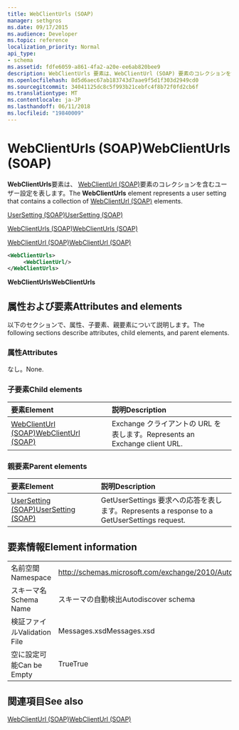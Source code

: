 ```yaml
---
title: WebClientUrls (SOAP)
manager: sethgros
ms.date: 09/17/2015
ms.audience: Developer
ms.topic: reference
localization_priority: Normal
api_type:
- schema
ms.assetid: fdfe6059-a861-4fa2-a20e-ee6ab820bee9
description: WebClientUrls 要素は、WebClientUrl (SOAP) 要素のコレクションを含むユーザー設定を表します。
ms.openlocfilehash: 8d5d6aec67ab183743d7aae9f5d1f303d2949cd0
ms.sourcegitcommit: 34041125dc8c5f993b21cebfc4f8b72f0fd2cb6f
ms.translationtype: MT
ms.contentlocale: ja-JP
ms.lasthandoff: 06/11/2018
ms.locfileid: "19840009"
---
```

# <a name="webclienturls-soap"></a><span data-ttu-id="f628d-103">WebClientUrls (SOAP)</span><span class="sxs-lookup"><span data-stu-id="f628d-103">WebClientUrls (SOAP)</span></span>

<span data-ttu-id="f628d-104">**WebClientUrls**要素は、 [WebClientUrl (SOAP)](webclienturl-soap.md)要素のコレクションを含むユーザー設定を表します。</span><span class="sxs-lookup"><span data-stu-id="f628d-104">The **WebClientUrls** element represents a user setting that contains a collection of [WebClientUrl (SOAP)](webclienturl-soap.md) elements.</span></span> 
  
[<span data-ttu-id="f628d-105">UserSetting (SOAP)</span><span class="sxs-lookup"><span data-stu-id="f628d-105">UserSetting (SOAP)</span></span>](usersetting-soap.md)
  
[<span data-ttu-id="f628d-106">WebClientUrls (SOAP)</span><span class="sxs-lookup"><span data-stu-id="f628d-106">WebClientUrls (SOAP)</span></span>](webclienturls-soap.md)
  
[<span data-ttu-id="f628d-107">WebClientUrl (SOAP)</span><span class="sxs-lookup"><span data-stu-id="f628d-107">WebClientUrl (SOAP)</span></span>](webclienturl-soap.md)
  
```XML
<WebClientUrls>
     <WebClientUrl/>
</WebClientUrls>

```

 <span data-ttu-id="f628d-108">**WebClientUrls**</span><span class="sxs-lookup"><span data-stu-id="f628d-108">**WebClientUrls**</span></span>
## <a name="attributes-and-elements"></a><span data-ttu-id="f628d-109">属性および要素</span><span class="sxs-lookup"><span data-stu-id="f628d-109">Attributes and elements</span></span>

<span data-ttu-id="f628d-110">以下のセクションで、属性、子要素、親要素について説明します。</span><span class="sxs-lookup"><span data-stu-id="f628d-110">The following sections describe attributes, child elements, and parent elements.</span></span>
  
### <a name="attributes"></a><span data-ttu-id="f628d-111">属性</span><span class="sxs-lookup"><span data-stu-id="f628d-111">Attributes</span></span>

<span data-ttu-id="f628d-112">なし。</span><span class="sxs-lookup"><span data-stu-id="f628d-112">None.</span></span>
  
### <a name="child-elements"></a><span data-ttu-id="f628d-113">子要素</span><span class="sxs-lookup"><span data-stu-id="f628d-113">Child elements</span></span>

|<span data-ttu-id="f628d-114">**要素**</span><span class="sxs-lookup"><span data-stu-id="f628d-114">**Element**</span></span>|<span data-ttu-id="f628d-115">**説明**</span><span class="sxs-lookup"><span data-stu-id="f628d-115">**Description**</span></span>|
|:-----|:-----|
|[<span data-ttu-id="f628d-116">WebClientUrl (SOAP)</span><span class="sxs-lookup"><span data-stu-id="f628d-116">WebClientUrl (SOAP)</span></span>](webclienturl-soap.md) <br/> |<span data-ttu-id="f628d-117">Exchange クライアントの URL を表します。</span><span class="sxs-lookup"><span data-stu-id="f628d-117">Represents an Exchange client URL.</span></span>  <br/> |
   
### <a name="parent-elements"></a><span data-ttu-id="f628d-118">親要素</span><span class="sxs-lookup"><span data-stu-id="f628d-118">Parent elements</span></span>

|<span data-ttu-id="f628d-119">**要素**</span><span class="sxs-lookup"><span data-stu-id="f628d-119">**Element**</span></span>|<span data-ttu-id="f628d-120">**説明**</span><span class="sxs-lookup"><span data-stu-id="f628d-120">**Description**</span></span>|
|:-----|:-----|
|[<span data-ttu-id="f628d-121">UserSetting (SOAP)</span><span class="sxs-lookup"><span data-stu-id="f628d-121">UserSetting (SOAP)</span></span>](usersetting-soap.md) <br/> |<span data-ttu-id="f628d-122">GetUserSettings 要求への応答を表します。</span><span class="sxs-lookup"><span data-stu-id="f628d-122">Represents a response to a GetUserSettings request.</span></span>  <br/> |
   
## <a name="element-information"></a><span data-ttu-id="f628d-123">要素情報</span><span class="sxs-lookup"><span data-stu-id="f628d-123">Element information</span></span>

|||
|:-----|:-----|
|<span data-ttu-id="f628d-124">名前空間</span><span class="sxs-lookup"><span data-stu-id="f628d-124">Namespace</span></span>  <br/> |http://schemas.microsoft.com/exchange/2010/Autodiscover  <br/> |
|<span data-ttu-id="f628d-125">スキーマ名</span><span class="sxs-lookup"><span data-stu-id="f628d-125">Schema Name</span></span>  <br/> |<span data-ttu-id="f628d-126">スキーマの自動検出</span><span class="sxs-lookup"><span data-stu-id="f628d-126">Autodiscover schema</span></span>  <br/> |
|<span data-ttu-id="f628d-127">検証ファイル</span><span class="sxs-lookup"><span data-stu-id="f628d-127">Validation File</span></span>  <br/> |<span data-ttu-id="f628d-128">Messages.xsd</span><span class="sxs-lookup"><span data-stu-id="f628d-128">Messages.xsd</span></span>  <br/> |
|<span data-ttu-id="f628d-129">空に設定可能</span><span class="sxs-lookup"><span data-stu-id="f628d-129">Can be Empty</span></span>  <br/> |<span data-ttu-id="f628d-130">True</span><span class="sxs-lookup"><span data-stu-id="f628d-130">True</span></span>  <br/> |
   
## <a name="see-also"></a><span data-ttu-id="f628d-131">関連項目</span><span class="sxs-lookup"><span data-stu-id="f628d-131">See also</span></span>



[<span data-ttu-id="f628d-132">WebClientUrl (SOAP)</span><span class="sxs-lookup"><span data-stu-id="f628d-132">WebClientUrl (SOAP)</span></span>](webclienturl-soap.md)

